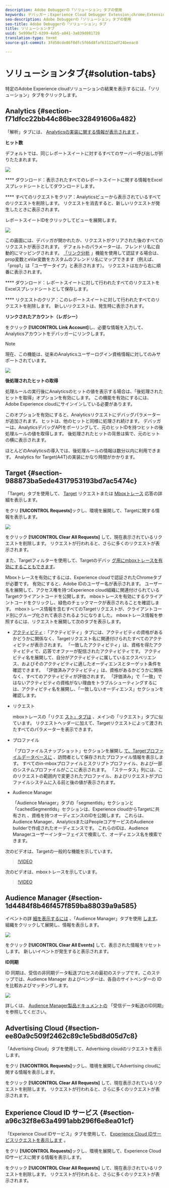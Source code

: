 ```yaml
---
description: Adobe Debuggerの「ソリューション」タブの使用
keywords: デバッガー；Experience Cloud Debugger Extension;chrome;Extension;summary;clear;requests;solutions;solution;information;analytics;target;Audience Manager;media Manager;amo;idサービス
seo-description: Adobe Debuggerの「ソリューション」タブの使用
seo-title: Adobe Debuggerの「ソリューション」タブ
title: ソリューションタブ
uuid: 5e999ef2-6399-4ab5-a841-3a839d081728
translation-type: tm+mt
source-git-commit: 3fd50cde86f0dfc5f66d8faf63112adf24beeac0

---
```



# ソリューションタブ{#solution-tabs}

特定のAdobe Experience cloudソリューションの結果を表示するには、「ソリューション」タブをクリックします。

## Analytics {#section-f71dfcc22bb44c86bec328491606a482}

「解析」タブには、 [Analyticsの実装に関する情報が表示されます](https://experiencecloud.adobe.com/resources/help/en_US/reference/) 。

**ヒット数**

デフォルトでは、同じレポートスイートに対するすべてのサーバー呼び出しが折りたたまれます。

![](assets/analytics-hits.jpg)

**** ダウンロード：表示されたすべてのレポートスイートに関する情報をExcelスプレッドシートとしてダウンロードします。

**** すべてのリクエストをクリア：Analyticsビューから表示されているすべてのリクエストを削除します。 リクエストを消去すると、新しいリクエストが発生したときに表示されます。

レポートスイートIDをクリックしてビューを展開します。

![](assets/analytics-hits-expand.jpg)

この画面には、デバッガが開かれたか、リクエストがクリアされた後のすべてのリクエストが表示されます。 デフォルトのパラメーターは、フレンドリ名に自動的にマッピングされます。 [「リンク分析](https://experiencecloud.adobe.com/resources/help/en_US/sc/implement/props_eVars.html) 」機能を使用して認証する場合は、prop変数とeVar変数をカスタムのフレンドリ名にマップできます（例えば、「prop1」は「ユーザータイプ」と表示されます）。 リクエストは左から右に順番に表示されます。

**** ダウンロード：レポートスイートに対して行われたすべてのリクエストをExcelスプレッドシートとして保存します。

**** リクエストのクリア：このレポートスイートに対して行われたすべてのリクエストを削除します。 新しいリクエストは、発生時に表示されます。

**リンクされたアカウント（レガシー）**

をクリック **[!UICONTROL Link Account]**&#x200B;し、必要な情報を入力して、Analyticsアカウントをデバッガーにリンクします。

>[!NOTE]
>
>現在、この機能は、従来のAnalyticsユーザーログイン資格情報に対してのみサポートされています。

![](assets/analytics-link-account.jpg)

**後処理されたヒットの取得**

処理ルールの実行後にAnalyticsのヒットの値を表示する場合は、「後処理されたヒットを取得」オプションを有効にします。 この機能を有効にするには、Adobe Experience cloudにサインインしている必要があります。

このオプションを有効にすると、Analyticsリクエストにデバッグパラメーターが追加されます。 ヒットは、他のヒットと同様に処理され続けます。 デバッガーは、AnalyticsデバッグAPIをポーリングして、元のヒットIDを持つヒットの後処理ルールの値を取得します。 後処理されたヒットの背景は紫で、元のヒットの横に表示されます。

ほとんどのAnalyticsの導入では、後処理ルールの情報は数分以内に利用できます。 Analytics for Target(A4T)の実装にかなり時間がかかります。

## Target {#section-988873ba5ede4317953193bd7ac5474c}

「Target」タブを使用して、 [Target](https://docs.adobe.com/content/help/en/target/using/target-home.html) リクエストまたは [Mboxトレース](https://docs.adobe.com/content/help/en/target/using/activities/troubleshoot-activities/content-trouble.html) 応答の詳細を表示します。

をクリ **[!UICONTROL Requests]**&#x200B;ックし、環境を展開して、Targetに関する情報を表示します。

![](assets/target-requests.jpg)

をクリック **[!UICONTROL Clear All Requests]** して、現在表示されているリクエストを削除します。 リクエストが行われると、さらに多くのリクエストが表示されます。

また、Targetフィルターを使用して、Targetのデバッ [グ用にmboxトレースを有効にすることもできます](https://docs.adobe.com/content/help/en/target/using/activities/troubleshoot-activities/content-trouble.html)。

Mboxトレースを有効にするには、Experience cloudで認証されたChromeタブが必要です。 有効にすると、Adobe IDのユーザー名が表示されます。 ユーザー名を展開して、アクセス権を持つExperience cloud組織に関連付けられているTargetクライアントコードを公開します。 mboxトレースを有効にするクライアントコードをクリックし、緑色のチェックマークが表示されることを確認します。 mboxトレース情報を含むすべてのTargetリクエストが、クライアントコード別にグループ化されて表示されるようになりました。 mboxトレース情報を参照するには、リクエストを展開して次のタブを表示します。

* [アクティビティ](https://docs.adobe.com/content/help/en/target/using/activities/activities.html) :「アクティビティ」タブには、アクティビティの資格があるかどうかに関係なく、Targetリクエスト名に関連付けられたすべてのアクティビティが表示されます。 「一致したアクティビティ」は、資格を得たアクティビティで、応答でオファーが配信されたアクティビティです。 アクティビティ名を展開して、自分がアクティビティに属しているエクスペリエンス、およびそのアクティビティに適したオーディエンスとターゲット条件を確認できます。 「評価済みアクティビティ」は、資格があるかどうかに関係なく、すべてのアクティビティが評価されます。 「評価済み」で「一致」ではないアクティビティの資格がない理由をトラブルシューティングするには、アクティビティ名を展開し、「一致しないオーディエンス」セクションを確認します。

* リクエスト

   mboxトレースの「リクエ [スト」タブは](https://docs.adobe.com/content/help/en/target/using/activities/troubleshoot-activities/content-trouble.html) 、メインの「リクエスト」タブに似ています。 リクエストヘッダーに加えて、Targetリクエストによって渡されたすべてのパラメーターを表示できます。
* プロファイル

   「プロファイルスナップショット」セクションを展開し [て、Targetプロファイルデータベースに](https://docs.adobe.com/content/help/en/target/using/audiences/visitor-profiles/variables-profiles-parameters-methods.html) 、訪問者として保存されたプロファイル情報を表示します。 すべてのin-mboxプロファイルとスクリプトプロファイル、および一部のシステムプロファイルがここに表示されます。 「ステータス」列には、このリクエストの範囲内で変更されたプロファイル、およびリクエストがプロファイルシステムに入る前と後の値が表示されます。
* Audience Manager

   「Audience Manager」タブの「segmentIds」セクションと「cachedSegmentIds」セクションは、Experience cloudからTargetに共有され [](https://docs.adobe.com/content/help/en/target/using/audiences/target.html) 、資格を持つオーディエンスのIDを公開します。 これらは、Audience Manager、AnalyticsまたはPeopleコアサービスのAudience builderで作成されたオーディエンスです。 これらのIDは、Audience Managerユーザーインターフェイスで検索して、オーディエンス名を検索できます。

次のビデオは、Targetの一般的な機能を示しています。

>[!VIDEO](https://video.tv.adobe.com/v/23115t2/?captions=jpn)

次のビデオは、mboxトレースを示しています。

>[!VIDEO](https://video.tv.adobe.com/v/23113t2/?captions=jpn)

## Audience Manager {#section-1d4484f8b46f457f859ba88039a9a585}

イベントの詳 [細を表示するには](https://experiencecloud.adobe.com/resources/help/en_US/aam/) 、「Audience Manager」タブを使用 [します](https://experiencecloud.adobe.com/resources/help/en_US/aam/dcs-event-calls.html)。 組織をクリックして展開し、情報を表示します。

![](assets/audience-manager.jpg)

をクリック **[!UICONTROL Clear All Events]** して、表示された情報をリセットします。 新しいイベントが発生すると表示されます。

**ID同期**

ID 同期は、受信の非同期データ転送プロセスの最初のステップです。このステップでは、Audience Manager およびベンダーは、各自のサイトベンダーの ID を比較およびマッチングします。

![](assets/aam-idsync.jpg)

詳しくは、 [Audience Manager製品ドキュメントの](https://experiencecloud.adobe.com/resources/help/en_US/aam/c_id_sync_in.html) 「受信データ転送のID同期」を参照してください。

## Advertising Cloud {#section-ee80a9c509f2462c89c1e5bd8d05d7c8}

「Advertising Cloud」タブを使用して、Advertising cloudのリクエストを表示します。

をクリ **[!UICONTROL Requests]**&#x200B;ックし、環境を展開してAdvertising cloudに関する情報を表示します。

をクリック **[!UICONTROL Clear All Requests]** して、現在表示されているリクエストを削除します。 リクエストが行われると、さらに多くのリクエストが表示されます。

## Experience Cloud ID サービス {#section-a96c32f8e63a4991abb296f6e8ea01cf}

「Experience Cloud IDサービス」タブを使用して、 [Experience Cloud IDサービスリクエストを表示します](https://experiencecloud.adobe.com/resources/help/en_US/mcvid/) 。

をクリ **[!UICONTROL Requests]**&#x200B;ックし、環境を展開して、Experience Cloud IDサービスに関する情報を表示します。

をクリック **[!UICONTROL Clear All Requests]** して、現在表示されているリクエストを削除します。 リクエストが行われると、さらに多くのリクエストが表示されます。
